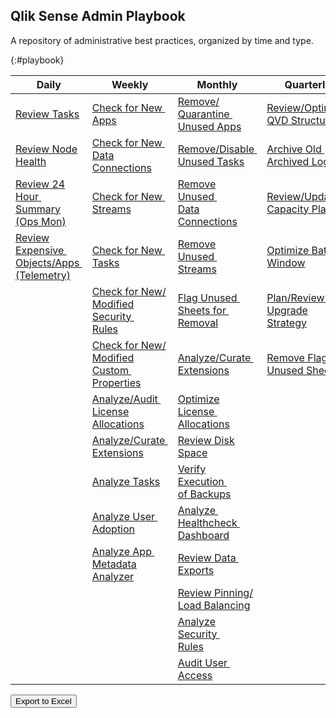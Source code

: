 ## Qlik Sense Admin Playbook

A repository of administrative best practices, organized by time and type.

{:#playbook}

| Daily                                                                                             | Weekly                                                                                                             | Monthly                                                                                                              | Quarterly                                                                                               | Yearly                                                                                                      |
|---------------------------------------------------------------------------------------------------|--------------------------------------------------------------------------------------------------------------------|----------------------------------------------------------------------------------------------------------------------|---------------------------------------------------------------------------------------------------------|-------------------------------------------------------------------------------------------------------------|
| [Review Tasks](docs/system_spot_check/tasks.md)                                                   | [Check for New&nbsp;<br>Apps](docs/asset_management/apps/check_new_apps.md)                                        | [Remove/<br>Quarantine&nbsp;<br>Unused Apps](docs/asset_management/apps/remove_quarantine_unused_apps.md)            | [Review/Optimize&nbsp;<br>QVD Structures](docs/asset_management/qvds/review_optimize_qvd_structures.md) | [Review&nbsp;<br>Architecture/Scale&nbsp;<br>Plan](docs/system_planning/review_architecture_scale_plan.md)  |
| [Review Node Health](docs/system_spot_check/nodes.md)                                             | [Check for New&nbsp;<br>Data Connections](docs/asset_management/data_connections/check_new_data_connections.md)    | [Remove/Disable&nbsp;<br>Unused Tasks](docs/asset_management/tasks/remove_disable_unused_tasks.md)                   | [Archive Old&nbsp;<br>Archived Logs](docs/backup_and_archiving/archive_old_archived_logs.md)            | [Review Business&nbsp;<br>Plan](docs/system_planning/review_business_plan.md)                               |
| [Review 24 Hour&nbsp;<br>Summary (Ops Mon)](docs/system_spot_check/24_hour_summary.md)            | [Check for New&nbsp;<br>Streams](docs/asset_management/streams/check_new_streams.md)                               | [Remove Unused&nbsp;<br>Data Connections](docs/asset_management/data_connections/remove_unused_data_connections.md)  | [Review/Update&nbsp;<br>Capacity Plan](docs/system_planning/review_update_capacity_plan.md)             | [Practice Recovery&nbsp;<br>Processes](docs/system_planning/practice_recovery_processes.md)                 |
| [Review Expensive&nbsp;<br>Objects/Apps&nbsp;<br>(Telemetry)](docs/system_spot_check/telemetry.md)| [Check for New&nbsp;<br>Tasks](docs/asset_management/tasks/new_tasks.md)                                           | [Remove Unused&nbsp;<br>Streams](docs/asset_management/streams/remove_unused_streams.md)                             | [Optimize Batch&nbsp;<br>Window](docs/system_planning/optimize_batch_window.md)                         | [Plan Disaster&nbsp;<br>Recovery](docs/system_planning/plan_disaster_recovery.md)                           |
|                                                                                                   | [Check for New/<br>Modified Security&nbsp;<br>Rules](docs/asset_management/security_rules/check_security_rules.md) | [Flag Unused&nbsp;<br>Sheets for&nbsp;<br>Removal](docs/asset_management/apps/flag_unused_sheets.md)                 | [Plan/Review&nbsp;<br>Upgrade Strategy](docs/system_planning/plan_review_upgrade_strategy.md)           |                                                                                                             |
|                                                                                                   | [Check for New/<br>Modified Custom&nbsp;<br>Properties](docs/asset_management/custom_properties.md)                | [Analyze/Curate&nbsp;<br>Extensions](docs/asset_management/analyze_curate_extensions.md)                             | [Remove Flagged&nbsp;<br>Unused Sheets](docs/asset_management/apps/remove_flagged_unused_sheets.md)     |                                                                                                             |
|                                                                                                   | [Analyze/Audit&nbsp;<br>License Allocations](docs/asset_management/license_allocations.md)                         | [Optimize License&nbsp;<br>Allocations](docs/licensing/optimize_license_allocations.md)                              |                                                                                                         |                                                                                                             |
|                                                                                                   | [Analyze/Curate&nbsp;<br>Extensions](docs/asset_management/analyze_curate_extensions.md)                           | [Review Disk Space](docs/system_planning/review_disk_space.md)                                                       |                                                                                                         |                                                                                                             |
|                                                                                                   | [Analyze Tasks](docs/asset_management/tasks/analyze_tasks.md)                                                      | [Verify Execution&nbsp;<br>of Backups](docs/backup_and_archiving/verify_backup_execution.md)                         |                                                                                                         |                                                                                                             |
|                                                                                                   | [Analyze User&nbsp;<br>Adoption](docs/asset_management/apps/analyze_user_adoption.md)                              | [Analyze&nbsp;<br>Healthcheck&nbsp;<br>Dashboard](docs/tooling_appendix/admin_healthcheck.md)                        |                                                                                                         |                                                                                                             |
|                                                                                                   | [Analyze App&nbsp;<br>Metadata Analyzer](docs/asset_management/apps/analyze_app_metadata_analyzer.md)              | [Review Data&nbsp;<br>Exports](docs/audit/review_data_exports.md)                                                    |                                                                                                         |                                                                                                             |
|                                                                                                   |                                                                                                                    | [Review Pinning/<br>Load Balancing](docs/asset_management/apps/review_pinning_load_balancing.md)                     |                                                                                                         |                                                                                                             |
|                                                                                                   |                                                                                                                    | [Analyze Security&nbsp;<br>Rules](docs/asset_management/security_rules/analyze_security_rules.md)                    |                                                                                                         |                                                                                                             |
|                                                                                                   |                                                                                                                    | [Audit User&nbsp;<br>Access](docs/audit/audit_user_access.md)                                                        |                                                                                                         |                                                                                                             |

<button id="button-a" class="btn btn-primary" onclick="exportToExcel('playbook')">Export to Excel</button>
<i class="fas fa-camera"></i>
